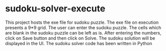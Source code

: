 # sudoku-solver-execute
This project hosts the exe file for sudoku puzzle. The exe file on execution presents a 9*9 grid. The user can enter the sudoku puzzle. The cells which are blank in the sudoku puzzle can be left as is. After entering the numbers, click on Save button and then click on Solve. The sudoku solution will be displayed in the UI. The sudoku solver code has been written in Python
